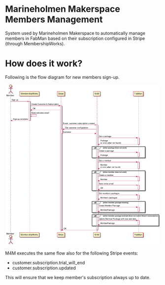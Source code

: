 # Marineholmen Makerspace Members Management

System used by Marineholmen Makerspace to automatically manage members in FabMan based on their subscription configured in Stripe (through MembershipWorks).

# How does it work?

Following is the flow diagram for new members sign-up.

![Flow diagram](./docs/sync_process.png)

M4M executes the same flow also for the following Stripe events:
- customer.subscription.trial_will_end
- customer.subscription.updated

This will ensure that we keep member's subscription always up to date.